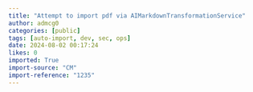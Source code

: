 ```yaml
---
title: "Attempt to import pdf via AIMarkdownTransformationService"
author: admcg0
categories: [public]
tags: [auto-import, dev, sec, ops]
date: 2024-08-02 00:17:24
likes: 0
imported: True 
import-source: "CM"
import-reference: "1235"
---
```


